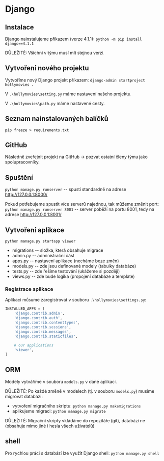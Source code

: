 # Django

## Instalace
Django nainstalujeme příkazem (verze 4.1.1):
`python -m pip install django==4.1.1`

DŮLEŽITÉ: Všichni v týmu musí mít stejnou verzi.

## Vytvoření nového projektu
Vytvoříme nový Django projekt příkazem:
`django-admin startproject hollymovies .`

V `.\hollymovies\setting.py` máme nastavení našeho projektu.

V `.\hollymovies\path.py` máme nastavené cesty.

## Seznam nainstalovaných balíčků
`pip freeze > requirements.txt`

## GitHub

Následně zveřejnit projekt na GitHub -> pozvat ostatní členy týmu jako spolupracovníky.

## Spuštění
`python manage.py runserver` -- spustí standardně na adrese http://127.0.0.1:8000/

Pokud potřebujeme spustit více serverů najednou, tak můžeme změnit port:
`python manage.py runserver 8001` -- server poběží na portu 8001, tedy na adrese http://127.0.0.1:8001/

## Vytvoření aplikace
`python manage.py startapp viewer`

- migrations -- složka, která obsahuje migrace
- admin.py -- administrační část
- apps.py -- nastavení aplikace (necháme beze změn)
- models.py -- zde jsou definované modely (tabulky databáze)
- tests.py -- zde řešíme testování (ukážeme si později)
- views.py -- zde bude logika (propojení databáze a template)

### Registrace aplikace
Aplikaci můsume zaregistrovat v souboru `.\hollymovies\settings.py`:
```python
INSTALLED_APPS = [
    'django.contrib.admin',
    'django.contrib.auth',
    'django.contrib.contenttypes',
    'django.contrib.sessions',
    'django.contrib.messages',
    'django.contrib.staticfiles',
    
    # our applications
    'viewer',
]
```

## ORM

Modely vytváříme v souboru `models.py` v dané aplikaci.

DŮLEŽITÉ: Po každé změně v modelech (tj. v souboru `models.py`) musíme migrovat databázi:

- vytvoření migračního skriptu: `python manage.py makemigrations`
- aplikujeme migraci: `python manage.py migrate`

DŮLEŽITÉ: Migrační skripty vkládáme do repozitáře (git), databázi ne (obsahuje mimo jiné i hesla všech uživatelů)

## shell

Pro rychlou práci s databází lze využít Django shell: `python manage.py shell`
